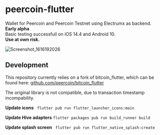 # peercoin-flutter
Wallet for Peercoin and Peercoin Testnet using Electrumx as backend.  
**Early alpha**  
Basic testing successfull on iOS 14.4 and Android 10.  
**Use at own risk.**  

![Screenshot_1616192026](https://user-images.githubusercontent.com/11148913/111847381-fbab8e00-8908-11eb-8c76-4291d3291ac6.png)


## Development
This repository currently relies on a fork of bitcoin_flutter, which can be found here: 
[github.com/peercoin/bitcoin_flutter](github.com/peercoin/bitcoin_flutter "github.com/peercoin/bitcoin_flutter")

The original library is not compatible, due to transaction timestamp incompability. 

**Update icons**
` flutter pub run flutter_launcher_icons:main`

**Update Hive adapters**
`flutter packages pub run build_runner build`

**Update splash screen**
` flutter pub run flutter_native_splash:create`
